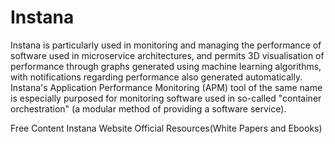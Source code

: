 # Instana

Instana is particularly used in monitoring and managing the performance of software used in microservice architectures, and permits 3D visualisation of performance through graphs generated using machine learning algorithms, with notifications regarding performance also generated automatically. Instana's Application Performance Monitoring (APM) tool of the same name is especially purposed for monitoring software used in so-called "container orchestration" (a modular method of providing a software service).

<ResourceGroupTitle>Free Content</ResourceGroupTitle>
<BadgeLink colorScheme='blue' badgeText='System Website' href='https://www.instana.com/'>Instana Website</BadgeLink>
<BadgeLink colorScheme='blue' badgeText='Read' href='https://www.instana.com/resources/'>Official Resources(White Papers and Ebooks) </BadgeLink>
